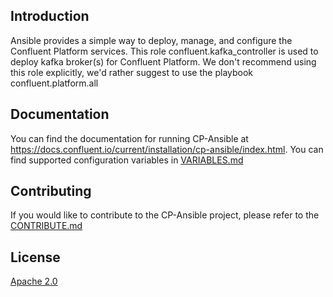 ## Introduction

Ansible provides a simple way to deploy, manage, and configure the Confluent Platform services.
This role confluent.kafka_controller is used to deploy kafka broker(s) for Confluent Platform.
We don't recommend using this role explicitly, we'd rather suggest to use the playbook confluent.platform.all

## Documentation

You can find the documentation for running CP-Ansible at https://docs.confluent.io/current/installation/cp-ansible/index.html.
You can find supported configuration variables in [VARIABLES.md](docs/VARIABLES.md)

## Contributing

If you would like to contribute to the CP-Ansible project, please refer to the [CONTRIBUTE.md](docs/CONTRIBUTING.md)

## License

[Apache 2.0](docs/LICENSE.md)
